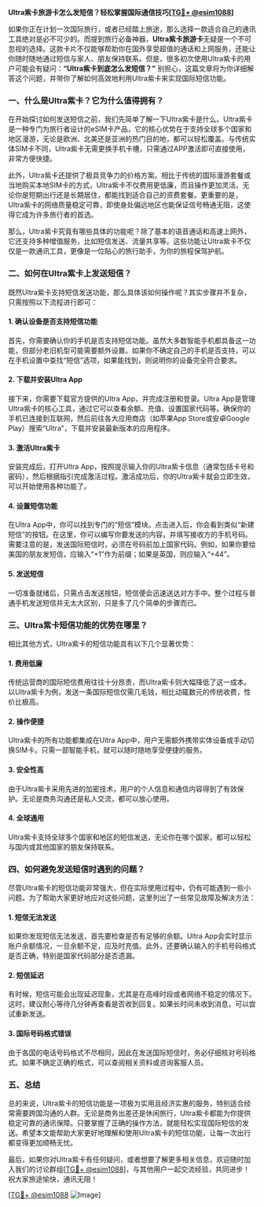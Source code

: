 **Ultra紫卡旅游卡怎么发短信？轻松掌握国际通信技巧[[TG💪+ @esim1088](https://t.me/s/esim1088)]**

如果你正在计划一次国际旅行，或者已经踏上旅途，那么选择一款适合自己的通讯工具绝对是必不可少的。而提到旅行必备神器，**Ultra紫卡旅游卡**无疑是一个不可忽视的选择。这款卡片不仅能够帮助你在国外享受超值的通话和上网服务，还能让你随时随地通过短信与家人、朋友保持联系。但是，很多初次使用Ultra紫卡的用户可能会有疑问：**“Ultra紫卡到底怎么发短信？”** 别担心，这篇文章将为你详细解答这个问题，并带你了解如何高效地利用Ultra紫卡来实现国际短信功能。

### **一、什么是Ultra紫卡？它为什么值得拥有？**

在开始探讨如何发送短信之前，我们先简单了解一下Ultra紫卡是什么。Ultra紫卡是一种专门为旅行者设计的eSIM卡产品，它的核心优势在于支持全球多个国家和地区漫游，无论是欧洲、北美还是亚洲的热门目的地，都可以轻松覆盖。与传统实体SIM卡不同，Ultra紫卡无需更换手机卡槽，只需通过APP激活即可直接使用，非常方便快捷。

此外，Ultra紫卡还提供了极具竞争力的价格方案。相比于传统的国际漫游套餐或当地购买本地SIM卡的方式，Ultra紫卡不仅费用更低廉，而且操作更加灵活。无论你是短期出行还是长期居住，都能找到适合自己的资费套餐。更重要的是，Ultra紫卡的网络质量稳定可靠，即使身处偏远地区也能保证信号畅通无阻，这使得它成为许多旅行者的首选。

那么，Ultra紫卡究竟有哪些具体的功能呢？除了基本的语音通话和高速上网外，它还支持多种增值服务，比如短信发送、流量共享等。这些功能让Ultra紫卡不仅仅是一款通讯工具，更像是一位贴心的旅行助手，为你的旅程保驾护航。

### **二、如何在Ultra紫卡上发送短信？**

既然Ultra紫卡支持短信发送功能，那么具体该如何操作呢？其实步骤并不复杂，只需按照以下流程进行即可：

#### **1. 确认设备是否支持短信功能**
首先，你需要确认你的手机是否支持短信功能。虽然大多数智能手机都具备这一功能，但部分老旧机型可能需要额外设置。如果你不确定自己的手机是否支持，可以在手机设置中查找“短信”选项，如果能找到，则说明你的设备完全符合要求。

#### **2. 下载并安装Ultra App**
接下来，你需要下载官方提供的Ultra App，并完成注册和登录。Ultra App是管理Ultra紫卡的核心工具，通过它可以查看余额、充值、设置国家代码等。确保你的手机已连接到互联网，然后前往各大应用商店（如苹果App Store或安卓Google Play）搜索“Ultra”，下载并安装最新版本的应用程序。

#### **3. 激活Ultra紫卡**
安装完成后，打开Ultra App，按照提示输入你的Ultra紫卡信息（通常包括卡号和密码），然后根据指引完成激活过程。激活成功后，你的Ultra紫卡就会立即生效，可以开始使用各种功能了。

#### **4. 设置短信功能**
在Ultra App中，你可以找到专门的“短信”模块。点击进入后，你会看到类似“新建短信”的按钮。在这里，你可以编写你要发送的内容，并填写接收方的手机号码。需要注意的是，发送国际短信时，必须在号码前加上国家代码。例如，如果你要给美国的朋友发短信，应输入“+1”作为前缀；如果是英国，则应输入“+44”。

#### **5. 发送短信**
一切准备就绪后，只需点击发送按钮，短信便会迅速送达对方手中。整个过程与普通手机发送短信并无太大区别，只是多了几个简单的步骤而已。

### **三、Ultra紫卡短信功能的优势在哪里？**

相比其他方式，Ultra紫卡的短信功能具有以下几个显著优势：

#### **1. 费用低廉**
传统运营商的国际短信费用往往十分昂贵，而Ultra紫卡则大幅降低了这一成本。以Ultra紫卡为例，发送一条国际短信仅需几毛钱，相比动辄数元的传统收费，性价比极高。

#### **2. 操作便捷**
Ultra紫卡的所有功能都集成在Ultra App中，用户无需额外携带实体设备或手动切换SIM卡。只需一部智能手机，就可以随时随地享受便捷的服务。

#### **3. 安全性高**
由于Ultra紫卡采用先进的加密技术，用户的个人信息和通信内容得到了有效保护。无论是商务沟通还是私人交流，都可以放心使用。

#### **4. 全球通用**
Ultra紫卡支持全球多个国家和地区的短信发送，无论你在哪个国家，都可以轻松与国内或其他国家的朋友保持联系。

### **四、如何避免发送短信时遇到的问题？**

尽管Ultra紫卡的短信功能非常强大，但在实际使用过程中，仍有可能遇到一些小问题。为了帮助大家更好地应对这些问题，这里列出了一些常见故障及解决方法：

#### **1. 短信无法发送**
如果你发现短信无法发送，首先要检查是否有足够的余额。Ultra App会实时显示账户余额情况，一旦余额不足，应及时充值。此外，还要确认输入的手机号码格式是否正确，特别是国家代码部分是否遗漏。

#### **2. 短信延迟**
有时候，短信可能会出现延迟现象，尤其是在高峰时段或者网络不稳定的情况下。这时，建议耐心等待几分钟再查看是否收到回复。如果长时间未收到消息，可以尝试重新发送。

#### **3. 国际号码格式错误**
由于各国的电话号码格式不尽相同，因此在发送国际短信时，务必仔细核对号码格式。如果不确定正确的格式，可以查阅相关资料或咨询客服人员。

### **五、总结**

总的来说，Ultra紫卡的短信功能是一项极为实用且经济实惠的服务，特别适合经常需要跨国沟通的人群。无论是商务出差还是休闲旅行，Ultra紫卡都能为你提供稳定可靠的通讯保障。只要掌握了正确的操作方法，就能轻松实现国际短信的发送。希望本文能帮助大家更好地理解和使用Ultra紫卡的短信功能，让每一次出行都变得更加顺畅无忧。

最后，如果你对Ultra紫卡有任何疑问，或者想要了解更多相关信息，欢迎随时加入我们的讨论群组[[TG💪+ @esim1088](https://t.me/s/esim1088)]，与其他用户一起交流经验，共同进步！祝大家旅途愉快，通讯无阻！

[[TG💪+ @esim1088](https://t.me/s/esim1088) ![Image](https://i.postimg.cc/4NQfJmqS/Snipaste-2025-05-13-00-14-12.png)]